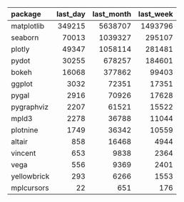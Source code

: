 | package | last_day | last_month | last_week |
| :--- | ---: | ---: | ---: |
| matplotlib | 349215 | 5638707 | 1493796 |
| seaborn | 70013 | 1039327 | 295107 |
| plotly | 49347 | 1058114 | 281481 |
| pydot | 30255 | 678257 | 184601 |
| bokeh | 16068 | 377862 | 99403 |
| ggplot | 3032 | 72351 | 17351 |
| pygal | 2916 | 70926 | 17628 |
| pygraphviz | 2207 | 61521 | 15522 |
| mpld3 | 2278 | 36788 | 11044 |
| plotnine | 1749 | 36342 | 10559 |
| altair | 858 | 16468 | 4944 |
| vincent | 653 | 9838 | 2364 |
| vega | 556 | 9369 | 2401 |
| yellowbrick | 293 | 6266 | 1553 |
| mplcursors | 22 | 651 | 176 |
